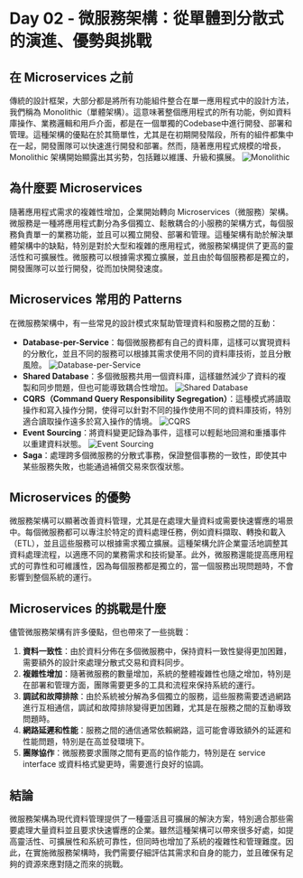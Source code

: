 # Day 02 - 微服務架構：從單體到分散式的演進、優勢與挑戰

## 在 Microservices 之前

傳統的設計框架，大部分都是將所有功能組件整合在單一應用程式中的設計方法，我們稱為 Monolithic（單體架構）。這意味著整個應用程式的所有功能，例如資料庫操作、業務邏輯和用戶介面，都是在一個單獨的Codebase中進行開發、部署和管理。這種架構的優點在於其簡單性，尤其是在初期開發階段，所有的組件都集中在一起，開發團隊可以快速進行開發和部署。然而，隨著應用程式規模的增長，Monolithic 架構開始顯露出其劣勢，包括難以維護、升級和擴展。
![Monolithic](https://ithelp.ithome.com.tw/upload/images/20240916/20168953cvqBmJ7VIN.png)

## 為什麼要 Microservices

隨著應用程式需求的複雜性增加，企業開始轉向 Microservices（微服務）架構。微服務是一種將應用程式劃分為多個獨立、鬆散耦合的小服務的架構方式，每個服務負責單一的業務功能，並且可以獨立開發、部署和管理。這種架構有助於解決單體架構中的缺點，特別是對於大型和複雜的應用程式，微服務架構提供了更高的靈活性和可擴展性。微服務可以根據需求獨立擴展，並且由於每個服務都是獨立的，開發團隊可以並行開發，從而加快開發速度。

## Microservices 常用的 Patterns

在微服務架構中，有一些常見的設計模式來幫助管理資料和服務之間的互動：

- **Database-per-Service**：每個微服務都有自己的資料庫，這樣可以實現資料的分散化，並且不同的服務可以根據其需求使用不同的資料庫技術，並且分散風險。
![Database-per-Service](https://ithelp.ithome.com.tw/upload/images/20240916/201689534IauCs8J8x.png)
- **Shared Database**：多個微服務共用一個資料庫，這樣雖然減少了資料的複製和同步問題，但也可能導致耦合性增加。
![Shared Database](https://ithelp.ithome.com.tw/upload/images/20240916/201689538t42FbVfmC.png)
- **CQRS（Command Query Responsibility Segregation）**：這種模式將讀取操作和寫入操作分開，使得可以針對不同的操作使用不同的資料庫技術，特別適合讀取操作遠多於寫入操作的情境。
![CQRS](https://ithelp.ithome.com.tw/upload/images/20240916/20168953tQYJxaLwRY.png)
- **Event Sourcing**：將資料變更記錄為事件，這樣可以輕鬆地回溯和重播事件以重建資料狀態。
![Event Sourcing](https://ithelp.ithome.com.tw/upload/images/20240916/201689536XXuIzC1P6.png)
- **Saga**：處理跨多個微服務的分散式事務，保證整個事務的一致性，即使其中某些服務失敗，也能通過補償交易來恢復狀態。

## Microservices 的優勢

微服務架構可以顯著改善資料管理，尤其是在處理大量資料或需要快速響應的場景中。每個微服務都可以專注於特定的資料處理任務，例如資料擷取、轉換和載入（ETL），並且這些服務可以根據需求獨立擴展。這種架構允許企業靈活地調整其資料處理流程，以適應不同的業務需求和技術變革。此外，微服務還能提高應用程式的可靠性和可維護性，因為每個服務都是獨立的，當一個服務出現問題時，不會影響到整個系統的運行。

## Microservices 的挑戰是什麼

儘管微服務架構有許多優點，但也帶來了一些挑戰：

1. **資料一致性**：由於資料分佈在多個微服務中，保持資料一致性變得更加困難，需要額外的設計來處理分散式交易和資料同步。
2. **複雜性增加**：隨著微服務的數量增加，系統的整體複雜性也隨之增加，特別是在部署和管理方面，團隊需要更多的工具和流程來保持系統的運行。
3. **調試和故障排除**：由於系統被分解為多個獨立的服務，這些服務需要透過網路進行互相通信，調試和故障排除變得更加困難，尤其是在服務之間的互動導致問題時。
4. **網路延遲和性能**：服務之間的通信通常依賴網路，這可能會導致額外的延遲和性能問題，特別是在高並發環境下。
5. **團隊協作**：微服務要求團隊之間有更高的協作能力，特別是在 service interface 或資料格式變更時，需要進行良好的協調。

## 結論

微服務架構為現代資料管理提供了一種靈活且可擴展的解決方案，特別適合那些需要處理大量資料並且要求快速響應的企業。雖然這種架構可以帶來很多好處，如提高靈活性、可擴展性和系統可靠性，但同時也增加了系統的複雜性和管理難度。因此，在實施微服務架構時，我們需要仔細評估其需求和自身的能力，並且確保有足夠的資源來應對隨之而來的挑戰。
